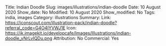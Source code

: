 Title: Indian Doodle
Slug: images/illustrations/indian-doodle
Date: 10 August 2020
Show_date: No
Modified: 10 August 2020
Show_modified: No
Tags: india, images
Category: illustrations
Summary:
Link: https://iconscout.com/illustration-pack/indian-doodle?referral_code=G4O4IYVWJ1E
Icon: https://ik.imagekit.io/developcafe/Images/Illustrations/indian-doodle_vNrLvIQDu.png
Attribution: No
Commercial: Yes
 